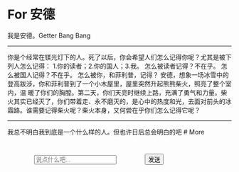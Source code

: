 # For 安德
我是安德。Getter Bang Bang
<hr/>
你是个经常在镁光灯下的人。死了以后，你会希望人们怎么记得你呢？尤其是被下列人怎么记得：
1.你的读者；2.你的国人；3.我。
怎么被读者记得？不在乎。 怎么被国人记得？不在乎。 怎么被你，和菲利普，记得？ 安德，想象一场冰雪中的登高跋涉，你和菲利普到了一个小木屋里，屋里突然升起熊熊柴火，照亮了整个室内，温 暖了你们的胸膛。第二天，你们天亮时继续上路，充满了勇气和力量。柴火其实已经灭了，你们带着走、永不磨灭的，是心中的热度和光，去面对前头的冰霜路。谁需要记得柴火呢？柴火本身，又何尝在乎你们怎么记得它呢？
<hr/>
我总不明白我到底是一个什么样的人。但也许日后总会明白的吧
# More
<div class="body" id="body">
　　　    </div> 
　　　    <div id="input">
　　　        　<input type="text" id="write" placeholder="说点什么吧..." />
　　　        　<button id="send">发送</button>
　　　    </div>
